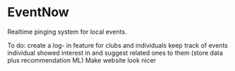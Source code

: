 # EventNow
Realtime pinging system for local events.

To do: create a log- in feature for clubs and individuals keep track of events individual showed interest in and suggest related ones to them (store data plus recommendation ML) Make website look nicer
